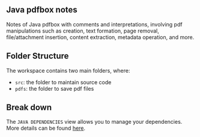 ## Java pdfbox notes

Notes of Java pdfbox with comments and interpretations, involving pdf manipulations such as creation, text formation, page removal, file/attachment insertion, content extraction, metadata operation, and more.

## Folder Structure

The workspace contains two main folders, where:

- `src`: the folder to maintain source code
- `pdfs`: the folder to save pdf files

## Break down

The `JAVA DEPENDENCIES` view allows you to manage your dependencies. More details can be found [here](https://github.com/microsoft/vscode-java-pack/blob/master/release-notes/v0.9.0.md#work-with-jar-files-directly).
